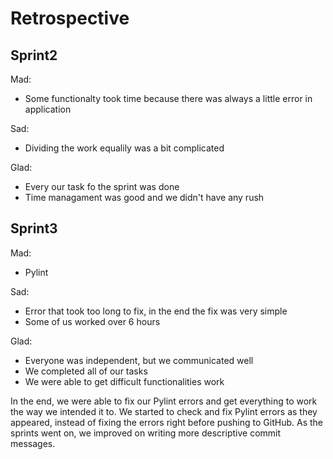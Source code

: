 # Retrospective

## Sprint2

Mad:
- Some functionalty took time because there was always a little error in application

Sad:
- Dividing the work equalily was a bit complicated 

Glad:
- Every our task fo the sprint was done
- Time managament was good and we didn't have any rush

## Sprint3

Mad:
- Pylint

Sad:
- Error that took too long to fix, in the end the fix was very simple
- Some of us worked over 6 hours

Glad:
- Everyone was independent, but we communicated well
- We completed all of our tasks
- We were able to get difficult functionalities work

In the end, we were able to fix our Pylint errors and get everything to work the way we intended it to.
We started to check and fix Pylint errors as they appeared, instead of fixing the errors right before pushing to GitHub.
As the sprints went on, we improved on writing more descriptive commit messages.

